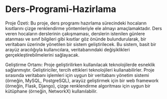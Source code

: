 # Ders-Programi-Hazirlama
Proje Özeti:
Bu proje, ders programı hazırlama sürecindeki hocaların kısıtlarını çizge renklendirme yöntemleriyle ele almayı amaçlamaktadır. Ders veren hocaların derslerinin çakışmaması, derslerin istenilen günlere atanması ve sınıf bilgileri gibi kısıtlar göz önünde bulundurularak, bir veritabanı üzerinde yönetilen bir sistem geliştirilecek. Bu sistem, basit bir arayüz aracılığıyla kullanıcılara, veritabanındaki değişiklikleri gerçekleştirebilmelerini sağlayacak.

Geliştirme Ortamı:
Proje geliştirilirken kullanılacak teknolojilerde esneklik sağlanmıştır. Geliştiriciler, tercih ettikleri teknolojileri kullanabilirler. Proje sırasında veritabanı işlemleri için uygun bir veritabanı yönetim sistemi (örneğin, MySQL, PostgreSQL), arayüz geliştirmek için bir web framework (örneğin, Flask, Django), çizge renklendirme algoritması için uygun bir kütüphane (örneğin, NetworkX) kullanılabilir.
